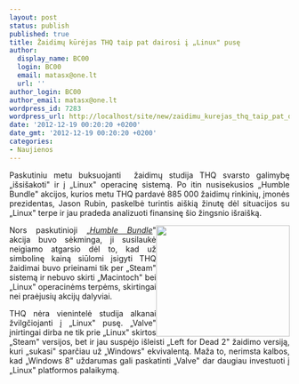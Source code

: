 ```yaml
---
layout: post
status: publish
published: true
title: Žaidimų kūrėjas THQ taip pat dairosi į „Linux" pusę
author:
  display_name: BC00
  login: BC00
  email: matasx@one.lt
  url: ''
author_login: BC00
author_email: matasx@one.lt
wordpress_id: 7283
wordpress_url: http://localhost/site/new/zaidimu_kurejas_thq_taip_pat_dairosi_i_linux_puse/
date: '2012-12-19 00:20:20 +0200'
date_gmt: '2012-12-19 00:20:20 +0200'
categories:
- Naujienos
---
```

<p style="text-align: justify;">
	Paskutiniu metu buksuojanti&nbsp; žaidimų studija THQ svarsto galimybę &bdquo;i&scaron;si&scaron;akoti&quot; ir į &bdquo;Linux&quot; operacinę sistemą. Po itin nusisekusios &bdquo;Humble Bundle&quot; akcijos, kurios metu THQ pardavė 885 000 žaidimų rinkinių, įmonės prezidentas, Jason Rubin, paskelbė turintis ai&scaron;kią žinutę dėl situacijos su &bdquo;Linux&quot; terpe ir jau pradeda analizuoti finansinę &scaron;io žingsnio i&scaron;rai&scaron;ką.</p>
<p style="text-align: justify;">
	<img alt="" src="http://technews.lt/userfiles/THQmetro.jpg" style="width: 240px; height: 200px; float: right;" />Nors paskutinioji &bdquo;<a href="http://www.technews.lt/naujiena/n/a/thq_zaidima_metro_2033_dalina_nemokamai_humble_bundle_akcija_nusiseke_video.html"><em>Humble Bundle</em></a>&quot; akcija buvo sėkminga, ji susilaukė neigiamo atgarsio dėl to, kad už simbolinę kainą siūlomi įsigyti THQ žaidimai buvo prieinami tik per &bdquo;Steam&quot; sistemą ir nebuvo skirti &bdquo;Macintoch&quot; bei &bdquo;Linux&quot; operacinėms terpėms, skirtingai nei praėjusių akcijų dalyviai.</p>
<p style="text-align: justify;">
	THQ nėra vienintelė studija alkanai žvilgčiojanti į &bdquo;Linux&quot; pusę. &bdquo;Valve&quot; įnirtingai dirba ne tik prie &bdquo;Linux&quot; skirtos &bdquo;Steam&quot; versijos, bet ir jau suspėjo i&scaron;leisti &bdquo;Left for Dead 2&quot; žaidimo versiją, kuri &bdquo;sukasi&quot; sparčiau už &bdquo;Windows&quot; ekvivalentą. Maža to, nerimsta kalbos, kad &bdquo;Windows 8&quot; uždarumas gali paskatinti &bdquo;Valve&quot; dar daugiau investuoti į &bdquo;Linux&quot; platformos palaikymą.</p>
